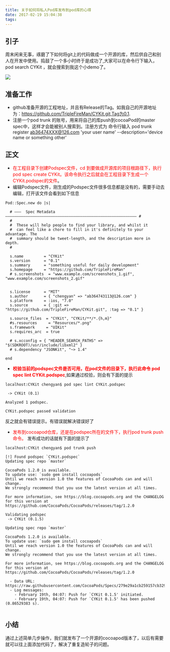 ```yaml
---
title: 关于如何将私人Pod库发布到pod库的心得
date: 2017-02-19 15:04:38
tags:
---
```

## 引子
周末闲来无事，琢磨了下如何将git上的代码做成一个开源的库，然后供自己和别人在开发中使用。捣鼓了一个多小时终于是成功了,大家可以在命令行下输入，pod search CYKit ，就会搜索到我这个小demo了。

<!--more-->

![](http://ock9zbzms.bkt.clouddn.com/CYKitPod@2x.png)

## 准备工作
* github准备开源的工程地址，并且有Release的Tag。如我自己的开源地址为：https://github.com/TripleFireMan/CYKit.git,Tag为0.1.
* 注册一个pod trunk 的账号，用来将自己的库push到cocoaPod的master spec中，这样才会能被别人搜索到。注册方式为 命令行输入 pod trunk register ab36474XXX@126.com 'your user name' --description='device name or something other'

## 正文

* <font color=red>在工程目录下创建Podspec文件，cd 到要做成开源库的项目根路径下，执行 pod spec create CYKit。该命令执行之后就会在工程目录下生成一个CYKit.podspec的文件</font>。
* 编辑Podspec文件，刚生成的Podspec文件很多信息都是没有的，需要手动去编辑，打开该文件会看到如下信息

```objc
Pod::Spec.new do |s|

  # ―――  Spec Metadata  ―――――――――――――――――――――――――――――――――――――――――――――――――――――――――― #
  #
  #  These will help people to find your library, and whilst it
  #  can feel like a chore to fill in it's definitely to your advantage. The
  #  summary should be tweet-length, and the description more in depth.
  #

  s.name         = "CYKit"
  s.version      = "0.1"
  s.summary      = "something useful for daily development"
  s.homepage     = "https://github.com/TripleFireMan"
  # s.screenshots  = "www.example.com/screenshots_1.gif", "www.example.com/screenshots_2.gif"


  s.license      = "MIT"
  s.author       = { "chengyan" => "ab364743113@126.com" }
  s.platform     = :ios, "7.0"
  s.source       = { :git => "https://github.com/TripleFireMan/CYKit.git", :tag => "0.1" }
  
  s.source_files  = "CYKit", "CYKit/**/*.{h,m}"
  #s.resources     = "Resources/*.png"
  s.framework     = "UIKit"
  s.requires_arc  = true

  # s.xcconfig = { "HEADER_SEARCH_PATHS" => "$(SDKROOT)/usr/include/libxml2" }
  # s.dependency "JSONKit", "~> 1.4"

end
```



* <font color=red>**校验当前的podspec文件是否可用，在pod文件的目录下，执行此命令 pod spec lint CYKit.podspec**</font>,如果通过校验，则会有下面的提示
```
localhost:CYKit chengyan$ pod spec lint CYKit.podspec

 -> CYKit (0.1)

Analyzed 1 podspec.

CYKit.podspec passed validation
```
反之就会有错误提示。有错误就解决错误好了


* <font color=red>发布到cocoapod仓库，还是在podspec所在的文件下，执行pod trunk push 命令。</font>
  发布成功的话就有下面的提示了
```objc
localhost:CYKit chengyan$ pod trunk push

[!] Found podspec `CYKit.podspec`
Updating spec repo `master`

CocoaPods 1.2.0 is available.
To update use: `sudo gem install cocoapods`
Until we reach version 1.0 the features of CocoaPods can and will change.
We strongly recommend that you use the latest version at all times.

For more information, see https://blog.cocoapods.org and the CHANGELOG for this version at https://github.com/CocoaPods/CocoaPods/releases/tag/1.2.0

Validating podspec
 -> CYKit (0.1.5)

Updating spec repo `master`

CocoaPods 1.2.0 is available.
To update use: `sudo gem install cocoapods`
Until we reach version 1.0 the features of CocoaPods can and will change.
We strongly recommend that you use the latest version at all times.

For more information, see https://blog.cocoapods.org and the CHANGELOG for this version at https://github.com/CocoaPods/CocoaPods/releases/tag/1.2.0

  - Data URL: https://raw.githubusercontent.com/CocoaPods/Specs/279e29a1cb259157cb329f9bbc2470a167667ee3/Specs/8/a/e/CYKit/0.1.5/CYKit.podspec.json
  - Log messages:
    - February 19th, 04:07: Push for `CYKit 0.1.5' initiated.
    - February 19th, 04:07: Push for `CYKit 0.1.5' has been pushed (0.86529383 s).
    
```
## 小结
通过上述简单几步操作，我们就发布了一个开源的cocoapod版本了，以后有需要就可以往上面添加代码了，解决了重复造轮子的问题。

